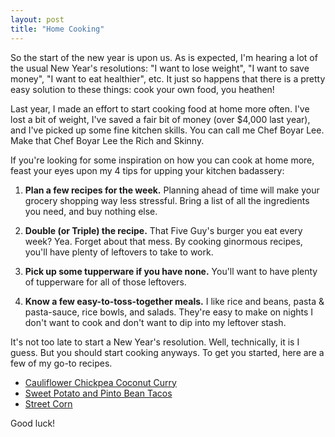 ```yaml
---
layout: post
title: "Home Cooking"
---
```


So the start of the new year is upon us. As is expected, I'm hearing a lot of the usual New Year's resolutions: "I want to lose weight", "I want to save money", "I want to eat healthier", etc. It just so happens that there is a pretty easy solution to these things: cook your own food, you heathen!

Last year, I made an effort to start cooking food at home more often. I've lost a bit of weight, I've saved a fair bit of money (over $4,000 last year), and I've picked up some fine kitchen skills. You can call me Chef Boyar Lee. Make that Chef Boyar Lee the Rich and Skinny.

If you're looking for some inspiration on how you can cook at home more, feast your eyes upon my 4 tips for upping your kitchen badassery:

1. **Plan a few recipes for the week.**
Planning ahead of time will make your grocery shopping way less stressful. Bring a list of all the ingredients you need, and buy nothing else.

2. **Double (or Triple) the recipe.** That Five Guy's burger you eat every week? Yea. Forget about that mess. By cooking ginormous recipes, you'll have plenty of leftovers to take to work.

3. **Pick up some tupperware if you have none.** You'll want to have plenty of tupperware for all of those leftovers.

4. **Know a few easy-to-toss-together meals.** I like rice and beans, pasta & pasta-sauce, rice bowls, and salads. They're easy to make on nights I don't want to cook and don't want to dip into my leftover stash.

It's not too late to start a New Year's resolution. Well, technically, it is I guess. But you should start cooking anyways. To get you started, here are a few of my go-to recipes.

- [Cauliflower Chickpea Coconut Curry](http://ohmyveggies.com/recipe-cauliflower-chickpea-coconut-curry/)
- [Sweet Potato and Pinto Bean Tacos](http://www.thugkitchen.com/sweet_potato_pinto_bean_tacos)
- [Street Corn](http://damndelicious.net/2014/07/28/mexican-corn-dip/)

Good luck!

